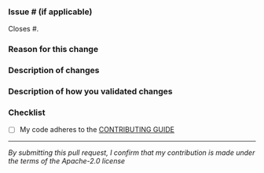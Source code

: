 ### Issue # (if applicable)

Closes #<issue number here>.

### Reason for this change

<!--What is the bug or use case behind this change?-->

### Description of changes

<!--What code changes did you make? Have you made any important design decisions?-->

### Description of how you validated changes

<!--Have you added any unit tests and/or integration tests?-->

### Checklist

- [ ] My code adheres to the [CONTRIBUTING GUIDE](https://github.com/aws/aws-cdk/blob/main/CONTRIBUTING.md)

---

_By submitting this pull request, I confirm that my contribution is made under the terms of the Apache-2.0 license_
